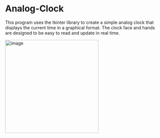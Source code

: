 # Analog-Clock

This program uses the tkinter library to create a simple analog clock that displays the current time in a graphical format. The clock face and hands are designed to be easy to read and update in real time.

<img src="https://user-images.githubusercontent.com/114021638/222959911-c579217f-0c81-4075-bd63-3ebdfd4b231d.png" alt="image" width="300" height="300">


